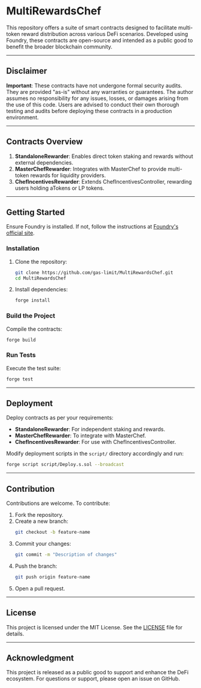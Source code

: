 # MultiRewardsChef

This repository offers a suite of smart contracts designed to facilitate multi-token reward distribution across various DeFi scenarios. Developed using Foundry, these contracts are open-source and intended as a public good to benefit the broader blockchain community.

---

## Disclaimer

**Important**: These contracts have not undergone formal security audits. They are provided "as-is" without any warranties or guarantees. The author assumes no responsibility for any issues, losses, or damages arising from the use of this code. Users are advised to conduct their own thorough testing and audits before deploying these contracts in a production environment.

---

## Contracts Overview

1. **StandaloneRewarder**: Enables direct token staking and rewards without external dependencies.
2. **MasterChefRewarder**: Integrates with MasterChef to provide multi-token rewards for liquidity providers.
3. **ChefIncentivesRewarder**: Extends ChefIncentivesController, rewarding users holding aTokens or LP tokens.

---

## Getting Started

Ensure Foundry is installed. If not, follow the instructions at [Foundry's official site](https://getfoundry.sh).

### Installation

1. Clone the repository:
   ```bash
   git clone https://github.com/gas-limit/MultiRewardsChef.git
   cd MultiRewardsChef
   ```

2. Install dependencies:
   ```bash
   forge install
   ```

### Build the Project

Compile the contracts:
```bash
forge build
```

### Run Tests

Execute the test suite:
```bash
forge test
```

---

## Deployment

Deploy contracts as per your requirements:

- **StandaloneRewarder**: For independent staking and rewards.
- **MasterChefRewarder**: To integrate with MasterChef.
- **ChefIncentivesRewarder**: For use with ChefIncentivesController.

Modify deployment scripts in the `script/` directory accordingly and run:
```bash
forge script script/Deploy.s.sol --broadcast
```

---

## Contribution

Contributions are welcome. To contribute:

1. Fork the repository.
2. Create a new branch:
   ```bash
   git checkout -b feature-name
   ```
3. Commit your changes:
   ```bash
   git commit -m "Description of changes"
   ```
4. Push the branch:
   ```bash
   git push origin feature-name
   ```
5. Open a pull request.

---

## License

This project is licensed under the MIT License. See the [LICENSE](LICENSE) file for details.

---

## Acknowledgment

This project is released as a public good to support and enhance the DeFi ecosystem. For questions or support, please open an issue on GitHub. 